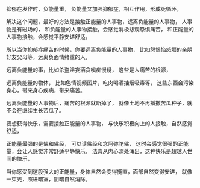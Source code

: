 抑郁症发作时，负能量重，
负能量又加强抑郁症，相互作用，形成死循环，

解决这个问题，最好的方法是接触正能量的人事物，远离负能量的人事物，
人事物是有磁场的，
和负能量的人事物接触，会感觉消极悲观恐惧痛苦，
和正能量的人事物接触，会感觉平静安详舒适，

所以当你抑郁症痛苦的时候，你要远离负能量的人事物，
比如怨恨恼怒烦的亲朋好友父母等，远离负面情绪重的人，

远离负能量的事，比如杀盗淫妄酒贪嗔痴慢疑，
这些是人痛苦的根源，

远离负能量的物体，
比如色情视频图片，吃肉喝酒抽烟吸毒等，
这些东西会污染身心，带来身心疾病，带来痛苦。

远离负能量的人事物后，痛苦的根源就断掉了，
就像土地不再播撒苦瓜种子，就不会在继续生长苦瓜了。

要想获得快乐，需要接触正能量的人事物，
与快乐积极向上的人接触，自然感觉舒适，

正能量最强的是佛和佛经，
可以读佛经和念阿弥陀佛，
这时会感觉很强的正能量，会让人感觉非常舒适平静快乐，
法喜从内心深处涌出，这种快乐是超越人世间的快乐，

当你感受到这股强大的正能量，身体自然会变得挺直，面部自然变得安详，
就像一束光，照进暗室，阴暗自然消除。